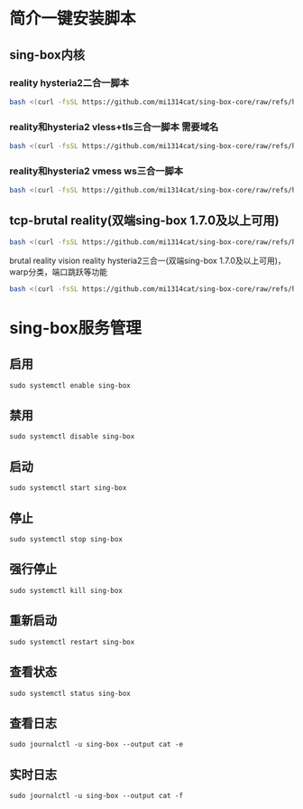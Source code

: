 # 简介一键安装脚本
## sing-box内核
### reality hysteria2二合一脚本

```bash
bash <(curl -fsSL https://github.com/mi1314cat/sing-box-core/raw/refs/heads/main/install.sh)
```
### reality和hysteria2 vless+tls三合一脚本 **需要域名**

```bash
bash <(curl -fsSL https://github.com/mi1314cat/sing-box-core/raw/refs/heads/main/SING.sh)
```
### reality和hysteria2 vmess ws三合一脚本

```bash
bash <(curl -fsSL https://github.com/mi1314cat/sing-box-core/raw/refs/heads/main/beta.sh)
```

## tcp-brutal reality(双端sing-box 1.7.0及以上可用)



```bash
bash <(curl -fsSL https://github.com/mi1314cat/sing-box-core/raw/refs/heads/main/tcp-brutal-reality.sh)
```
 brutal reality vision reality hysteria2三合一(双端sing-box 1.7.0及以上可用)，warp分类，端口跳跃等功能

```bash
bash <(curl -fsSL https://github.com/mi1314cat/sing-box-core/raw/refs/heads/main/brutal-reality-hysteria.sh)
```
# sing-box服务管理

## 启用
```
sudo systemctl enable sing-box
```
## 禁用
```
sudo systemctl disable sing-box
```
## 启动
```
sudo systemctl start sing-box
```
## 停止	
```
sudo systemctl stop sing-box
```
## 强行停止
```
sudo systemctl kill sing-box
```
## 重新启动	
```
sudo systemctl restart sing-box
```
## 查看状态
```
sudo systemctl status sing-box
```
## 查看日志	
```
sudo journalctl -u sing-box --output cat -e
```
## 实时日志	
```
sudo journalctl -u sing-box --output cat -f
```


























